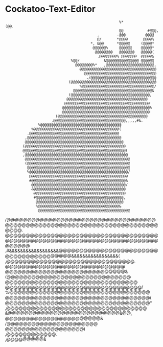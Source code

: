 # Cockatoo-Text-Editor

                                                                                
                                                        %*              (@@.    
                                                        @@           #@@@,      
                                              ,        .@@@         @@@@        
                                              @/       *@@@@       @@@@%        
                                           *, &@@      *@@@@@     (@@@@*        
                                            @@@@@@%     @@@@@@    @@@@@*        
                                             @@@@@@@@   @@@@@@@   @@@@@(        
                                              .@@@@@@@@% @@@@@@@  @@@@@&        
                                  %@@/           &@@@@@@@@@@@@@@@ @@@@@@        
                                    @@@@@@@@%*   ,@@@@@@@@@@@@@@@@@@@@@@,       
                                      @@@@@@@@@@@@@@@@@@@@@@@@@@@@@@@@@@@       
                                        @@@@@@@@@@@@@@@@@@@@@@@@@@@@@@@@@       
                                         ./@@@@@@@@@@@@@@@@@@@@@@@@@@@@@@       
                                 (@@@@@@@@@@@@@@@@@@@@@@@@@@@@@@@@@@@@@@@       
                                      %@@@@@@@@@@@@@@@@@@@@@@@@@@@@@@@@@/       
                                   @@@@@@@@@@@@@@@@@@@@@@@@@@@@@@@@@@@@&        
                                 (@@@@@@@@@@@@@@@@@@@@@@@@@@@@@@@@@@@@,         
                                @@@@@@@@@@@@@@@@@@@@@@@@@@@@@@@@@@@@@           
                               @@@@@@@@@@@@@@@@@@@@@@@@@@@@@@@@@@@@@@@          
                              @@@@@@@@@@@@@@@@@@@@@@@@@@@@@@@@@@@@@@@@%         
                              @@@@@@@@@@@@@@@@@@@@@@@@@@@@@@@@@@@@@@@@          
                           (@@@@@@@@@@@@@@@@@@@@@@@@@@@@@@@@@@@@@@@@@           
                         ,@@@@@@@@@@@@@@@@@@@@@@@@@@@@@@@@@,,,,,#&.             
                   %@@@@@@@@@@@@@@@@@@@@@@@@@@@@@@@@@@@@@                       
                %@@@@@@@@@@@@@@@@@@@@@@@@@@@@@@@@@@@@@@@(                       
              .@@@@@@@@@@@@@@@@@@@@@@@@@@@@@@@@@@@@@@@@@                        
             ,@@@@@@@@@@@@@@@@@@@@@@@@@@@@@@@@@@@@@@@@@@@                       
             @@@@@@@@@@@@@@@@@@@@@@@@@@@@@@@@@@@@@@@@@@@@@                      
            (@@@@@@@@@@@@@@@@@@@@@@@@@@@@@@@@@@@@@@@@@@@@@@                     
            @@@@@@@@@@@@@@@@@@@@@@@@@@@@@@@@@@@@@@@@@@@@@@@(                    
            ,@@@@@@@@@@@@@@@@@@@@@@@@@@@@@@@@@@@@@@@@@@@@@@@                    
             @@@@@@@@@@@@@@@@@@@@@@@@@@@@@@@@@@@@@@@@@@@@@@@@                   
             (@@@@@@@@@@@@@@@@@@@@@@@@@@@@@@@@@@@@@@@@@@@@@@@                   
              @@@@@@@@@@@@@@@@@@@@@@@@@@@@@@@@@@@@@@@@@@@@@@@                   
              %@@@@@@@@@@@@@@@@@@@@@@@@@@@@@@@@@@@@@@@@@@@@@/                   
               @@@@@@@@@@@@@@@@@@@@@@@@@@@@@@@@@@@@@@@@@@@@@                    
               #@@@@@@@@@@@@@@@@@@@@@@@@@@@@@@@@@@@@@@@@@@@&                    
                @@@@@@@@@@@@@@@@@@@@@@@@@@@@@@@@@@@@@@@@@@@/                    
                &@@@@@@@@@@@@@@@@@@@@@@@@@@@@@@@@@@@@@@@@@@                     
                 @@@@@@@@@@@@@@@@@@@@@@@@@@@@@@@@@@@@@@@@@@                     
                 #@@@@@@@@@@@@@@@@@@@@@@@@@@@@@@@@@@@@@@@@,                     
                  @@@@@@@@@@@@@@@@@@@@@@@@@@@@@@@@@@@@@@@@                      
                  %@@@@@@@@@@@@@@@@@@@@@@@@@@@@@@@@@@@@@&                       
                   @@@@@@@@@@@@@@@@@@@@@@@@@@@@@@@@@@@@@@@@@@                   
 /@@@@@@@@@@@@@@@@@@@@@@@@@@@@@@@@@@@@@@@@@@@@@@@@@@@@@@@@@@@@@@@@@@@@@@@@@@@@@.
@@@@@@@@@@@@@@@@@@@@@@@@@@@@@@@@@@@@@@@@@@@@@@@@@@@@@@@@@@@@@@@@@@@@@@@@@@@@@@@@
 .#&&&&&&&&&&&&&&&&&&@@@@@@@@@@@@@@@@@@@@@@@@@@@@@@@@@@@@@@@@&&&&&&&&&&&&&&&&&( 
                       ,@@@@@@@@@@@@@@@@@@@@@@@@@@@@@@@.                        
                         @@@@@@@@@@@@@@@@@@@@@@@@@@@@@                          
                        @@@@@@@@@@@@@@@@@@@@@@@@@@@@@&                          
                       (@@@@@@@@@@@@@@@@@@@@@@@@@@@@@@                          
                       @@@@@@@@@@@@@@@@@@@@@@@@@@@@@@@@                         
                      @@@@@@@@@@@@@@@@@@@@@@@@@@@@@@@@@/                        
                     %@@@@@@@@@@@@@@@@@@@@@@@@@@@@@@@@@@                        
                     @@@@@@@@@@@@@@@@@@@@@@@@@@@@@@@@@@@(                       
                     @@@@@@@@@@@@@@@@@@@@@@@@@@@@@@@@@@@*                       
                     ,@@@@@@@@@@@@@@@@@@@@@@@@@@@@@@@@@@                        
                       &@@@@@@@@@@@@@@@@@@@@@@@@@@@&@@,                         
                           @@@@@@@@@@@@@@@@@@@@@@@&                             
                           /@@@@@@@@@@@@@@@@@@@@@@                              
                             @@@@@@@@@@@@@@@@@@@(                               
                                ,@@@@@@@@@@@@.                                  
                                 ,@@@@@@@@@& 
